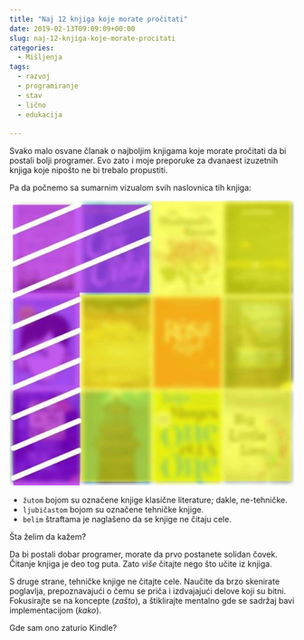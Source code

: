 ```yaml
---
title: "Naj 12 knjiga koje morate pročitati"
date: 2019-02-13T09:09:09+00:00
slug: naj-12-knjiga-koje-morate-procitati
categories:
  - Mišljenja
tags:
  - razvoj
  - programiranje
  - stav
  - lično
  - edukacija

---
```


Svako malo osvane članak o najboljim knjigama koje morate pročitati da bi postali bolji programer. Evo zato i moje preporuke za dvanaest izuzetnih knjiga koje nipošto ne bi trebalo propustiti.

<!--more-->

Pa da počnemo sa sumarnim vizualom svih naslovnica tih knjiga:

![](books.jpg)

+ `žutom` bojom su označene knjige klasične literature; dakle, ne-tehničke.
+ `ljubičastom` bojom su označene tehničke knjige.
+ `belim` štraftama je naglašeno da se knjige ne čitaju cele.

Šta želim da kažem?

Da bi postali dobar programer, morate da prvo postanete solidan čovek. Čitanje knjiga je deo tog puta. Zato _više_ čitajte nego što učite iz knjiga.

S druge strane, tehničke knjige ne čitajte cele. Naučite da brzo skenirate poglavlja, prepoznavajući o čemu se priča i izdvajajući delove koji su bitni. Fokusirajte se na koncepte (_zašto_), a štiklirajte mentalno gde se sadržaj bavi implementacijom (_kako_).

Gde sam ono zaturio Kindle?